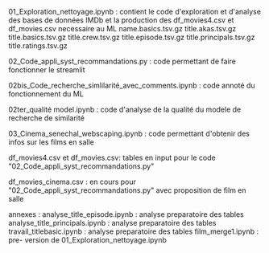 01_Exploration_nettoyage.ipynb : contient le code d'exploration et d'analyse des bases de données IMDb et la production des df_movies4.csv et df_movies.csv necessaire au ML 
  name.basics.tsv.gz
  title.akas.tsv.gz
  title.basics.tsv.gz
  title.crew.tsv.gz
  title.episode.tsv.gz
  title.principals.tsv.gz
  title.ratings.tsv.gz
  
02_Code_appli_syst_recommandations.py :                  code permettant de faire fonctionner le streamlit

02bis_Code_recherche_simlilarité_avec_comments.ipynb :   code annoté du fonctionnement du ML 

02ter_qualité model.ipynb :                              code d'analyse de la qualité du modele de recherche de similarité

03_Cinema_senechal_webscaping.ipynb :                    code permettant d'obtenir des infos sur les films en salle

df_movies4.csv et df_movies.csv:                         tables en input pour le code "02_Code_appli_syst_recommandations.py"

df_movies_cinema.csv : en cours pour "02_Code_appli_syst_recommandations.py" avec proposition de film en salle

annexes : 
analyse_title_episode.ipynb :    analyse preparatoire des tables 
analyse_title_principals.ipynb : analyse preparatoire des tables 
travail_titlebasic.ipynb :       analyse preparatoire des tables 
film_merge1.ipynb :              pre- version de 01_Exploration_nettoyage.ipynb










  

